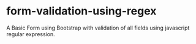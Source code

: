 # form-validation-using-regex
A Basic Form using Bootstrap with validation of all fields using javascript regular expression.
